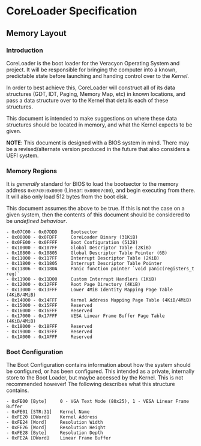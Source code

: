 # CoreLoader Specification
## Memory Layout 
### Introduction

CoreLoader is the boot loader for the Veracyon Operating System and project. It will be responsible for bringing the computer into a known, predictable state before launching and handing control over to the *Kernel*.

In order to best achieve this, CoreLoader will construct all of its data structures (GDT, IDT, Paging, Memory Map, etc) in known locations, and pass a data structure over to the Kernel that details each of these structures.

This document is intended to make suggestions on where these data structures should be located in memory, and what the Kernel expects to be given.

**NOTE**: This document is designed with a BIOS system in mind. There may be a revised/alternate version produced in the future that also considers a UEFI system.

### Memory Regions

It is *generally* standard for BIOS to load the bootsector to the memory address `0x07c0:0x0000` (Linear: `0x00007c00`), and begin executing from there. It will also only load 512 bytes from the boot disk.

This document assumes the above to be true. If this is not the case on a given system, then the contents of this document should be considered to be *undefined behaviour*.

	- 0x07C00 - 0x07DDD		Bootsector
	- 0x08000 - 0x0FDFF		CoreLoader Binary (31KiB)
	- 0x0FE00 - 0x0FFFF		Boot Configuration (512B)		
	- 0x10000 - 0x107FF		Global Descriptor Table (2KiB)
	- 0x10800 - 0x10805		Global Descriptor Table Pointer (6B)
	- 0x11000 - 0x117FF		Interrupt Descriptor Table (2KiB)
	- 0x11800 - 0x11805		Interrupt Descriptor Table Pointer
	- 0x11806 - 0x1180A     Panic function pointer `void panic(registers_t reg)`
	- 0x11900 - 0x11D00		Custom Interrupt Handlers (1KiB)
	- 0x12000 - 0x12FFF		Root Page Directory (4KiB)
	- 0x13000 - 0x13FFF		Lower 4MiB Identity Mapping Page Table (4KiB/4MiB)
	- 0x14000 - 0x14FFF		Kernel Address Mapping Page Table (4KiB/4MiB)
	- 0x15000 - 0x15FFF		Reserved
	- 0x16000 - 0x16FFF		Reserved
	- 0x17000 - 0x17FFF		VESA Linear Frame Buffer Page Table (4KiB/4MiB)
	- 0x18000 - 0x18FFF		Reserved
	- 0x19000 - 0x19FFF		Reserved
	- 0x1A000 - 0x1AFFF		Reserved

### Boot Configuration

The Boot Configuration contains information about how the system should be configured,
or has been configured. This intended as a private, internally store to the Boot Loader,
but maybe accessed by the Kernel. This is not recommended however! The following describes what this structure contains.

	- 0xFE00 [Byte]		0 - VGA Text Mode (80x25), 1 - VESA Linear Frame Buffer
	- 0xFE01 [STR:31]	Kernel Name
	- 0xFE20 [DWord]	Kernel Address
	- 0xFE24 [Word]		Resolution Width
	- 0xFE26 [Word]		Resolution Height
	- 0xFE28 [Byte]		Resolution Depth
	- 0xFE2A [DWord]	Linear Frame Buffer	

